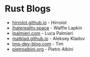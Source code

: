 # Rust Blogs

- [hirrolot.github.io](https://hirrolot.github.io/) - Hirrolot
- [ihatereality.space](https://ihatereality.space/) - Waffle Lapkin
- [lpalmieri.com](https://www.lpalmieri.com/) - Luca Palmieri
- [matklad.github.io](https://matklad.github.io/) - Aleksey Kladov
- [tms-dev-blog.com](https://tms-dev-blog.com/) - Tim
- [pietroalbini.org](https://www.pietroalbini.org/blog/) - Pietro Albini
